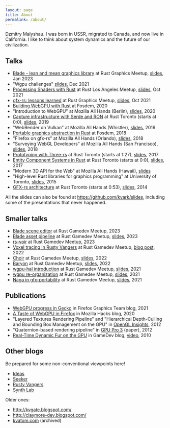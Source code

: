 ```yaml
---
layout: page
title: About
permalink: /about/
---
```


Dzmitry Malyshau.
I was born in USSR, migrated to Canada, and now live in California.
I like to think about system dynamics and the future of our civilization.

## Talks

- [Blade - lean and mean graphics library](https://youtu.be/63dnzjw4azI?t=623) at Rust Graphics Meetup, [slides](https://hackmd.io/@kvark/blade), Jan 2023
- "Wgpu challenges" [slides](https://github.com/kvark/slides/blob/b3cbeaa4704dd6090cf633e5b559390e744f6c1c/md/WgpuChallenges.md), Dec 2021
- [Processing Shaders with Rust](https://vimeo.com/632377558) at Rust Los Angeles Meetup, [slides](https://github.com/kvark/slides/blob/73d1b22adf06bb463a1fbe5a4d7bc4edb906bb76/md/ProcessingShaders.md), Oct 2021
- [gfx-rs: lessons learned](https://vimeo.com/621152607) at Rust Graphics Meetup, [slides](https://github.com/kvark/slides/blob/4a0c110e0efb3a982eaa3de0f1e4ba04d0be56d8/md/GfxLessonsLearned.md), Oct 2021
- [Building WebGPU with Rust](https://fosdem.org/2020/schedule/event/rust_webgpu/) at Fosdem, 2020
- "Introduction to WebGPU" at Mozilla All Hands (Berlin), [slides](https://github.com/kvark/slides/raw/d3d9009aaefa98f63fa3c63b35c847c87b062d33/IntroductionToWebGPU_BerlinAllHands.pdf), 2020
- [Capture infrastructure with Serde and RON](https://www.youtube.com/watch?v=F1AquroPfcI) at Rust Toronto (starts at 0:0), [slides](https://github.com/kvark/slides/raw/d3d9009aaefa98f63fa3c63b35c847c87b062d33/WR_Capture_Infrastructure_RustTorontoMeetup.pdf), 2019
- "WebRender on Vulkan" at Mozilla All Hands (Whistler), [slides](https://github.com/kvark/slides/raw/d3d9009aaefa98f63fa3c63b35c847c87b062d33/WebRenderOnVulkan_WhistlerAllHands.pdf), 2019
- [Portable graphics abstraction in Rust](https://archive.fosdem.org/2018/schedule/event/rust_vulkan_gfx_rs/) at Fosdem, 2018
- "Firefox on gfx-rs" at Mozilla All Hands (Orlando), [slides](https://github.com/kvark/slides/raw/d3d9009aaefa98f63fa3c63b35c847c87b062d33/FirefoxOnGFX_OrlandoAllHands.pdf), 2018
- "Surveying WebGL Developers" at Mozilla All Hands (San Francisco), [slides](https://github.com/kvark/slides/raw/ab961cb7c379530af5a23bc2652d2bf0f4c8e637/SurveyingWebGLDevelopers_SanFranAllHands.pdf), 2018
- [Prototyping with Three-rs](https://www.youtube.com/watch?v=ciUfrpv-568) at Rust Toronto (starts at 1:27), [slides](https://github.com/kvark/slides/raw/d3d9009aaefa98f63fa3c63b35c847c87b062d33/ThreeRS_RustTorontoMeetup.pdf), 2017 
- [Entity Component Systems in Rust](https://www.youtube.com/watch?v=7WXE-2LRrXQ) at Rust Toronto (starts at 0:0), [slides](https://github.com/kvark/slides/raw/d3d9009aaefa98f63fa3c63b35c847c87b062d33/ECS_WithRust_RustTorontoMeetup.pdf), 2017
- "Modern 3D API for the Web" at Mozilla All Hands (Hawaii), [slides](https://github.com/kvark/slides/raw/d3d9009aaefa98f63fa3c63b35c847c87b062d33/WebMetal_HawaiiAllHands.pdf)
- "High-level Rust libraries for graphics programming" at University of Toronto, [slides](https://github.com/kvark/slides/raw/d3d9009aaefa98f63fa3c63b35c847c87b062d33/GFX_HighLevel_RustTorontoMeetup.pdf), 2015
- [GFX-rs architecture](https://air.mozilla.org/toronto-rust-meetup-october-2014/) at Rust Toronto (starts at 0:53), [slides](https://github.com/kvark/slides/raw/d3d9009aaefa98f63fa3c63b35c847c87b062d33/GFX_RustTorontoMeetup.pdf), 2014 

All the slides can also be found at https://github.com/kvark/slides, including some of the presentations that never happened.

## Smaller talks

- [Blade scene editor](https://www.youtube.com/watch?v=Q5IUOvuXoC8) at Rust Gamedev Meetup, 2023
- [Blade asset pipeline](https://youtu.be/1DiA3OYqvqU) at Rust Gamedev Meetup, [slides](https://hackmd.io/@kvark/blade-asset-pipeline#/), 2023
- [rs-voir](https://youtu.be/iSu-9yKsCRY?t=705) at Rust Gamedev Meetup, 2023
- [Voxel tracing in Rusty Vangers](https://youtu.be/Ck2R0yqTLcU?t=1980) at Rust Gamedev Meetup, [blog post](https://vange.rs/2022/11/08/voxels.html), 2022 
- [Choir](https://youtu.be/drcX3dCS5MY?t=926) at Rust Gamedev Meetup, [slides](https://hackmd.io/@kvark/choir-talk/), 2022
- [Baryon](https://youtu.be/adt63Gqt6yA?t=1907) at Rust Gamedev Meetup, [slides](https://hackmd.io/@kvark/baryon/), 2022
- [wgpu-hal introduction](https://www.youtube.com/watch?v=0cefGQyZXH4&t=2508s) at Rust Gamedev Meetup, [slides](https://github.com/kvark/slides/blob/4a0c110e0efb3a982eaa3de0f1e4ba04d0be56d8/md/WgpuHalOverview.md), 2021
- [wgpu re-organization](https://www.youtube.com/watch?v=Wuwxh958P6I&t=3309s) at Rust Gamedev Meetup, [slides](https://github.com/kvark/slides/blob/799fc6cdfe3d040d06b6cb271518d217db42e09b/md/WgpuReorganization.md), 2021
- [Naga in gfx-portability](https://youtu.be/6drrul3p_hU?t=2069) at Rust Gamedev Meetup, [slides](https://github.com/kvark/slides/raw/799fc6cdfe3d040d06b6cb271518d217db42e09b/Rust/NagaInGfxPortability_RustGamedevMeetup.pdf), 2021

## Publications

- [WebGPU progress in Gecko](https://mozillagfx.wordpress.com/2021/03/10/webgpu-progress/) in Firefox Graphics Team blog, 2021
- [A Taste of WebGPU in Firefox](https://hacks.mozilla.org/2020/04/experimental-webgpu-in-firefox/) in Mozilla Hacks blog, 2020
- "Layered Textures Rendering Pipeline" and "Hierarchical Depth-Culling and Bounding Box Management on the GPU" in [OpenGL Insights](https://www.routledge.com/OpenGL-Insights/Cozzi-Riccio/p/book/9781439893760?utm_source=crcpress.com), 2012
- "Quaternion-based rendering pipeline" in [GPU Pro 3](https://www.routledge.com/GPU-PRO-3-Advanced-Rendering-Techniques/Engel/p/book/9781439887820?utm_source=crcpress.com) (paper), 2012
- [Real-Time Dynamic Fur on the GPU](https://www.gamedev.net/tutorials/programming/graphics/real-time-dynamic-fur-on-the-gpu-r2774/) in GameDev blog, [video](https://www.youtube.com/watch?v=xM2_9X-QvfQ), 2010

## Other blogs

Be prepared for some non-conventional viewpoints here!

  - [Ideas](https://kvark.github.io/ideas)
  - [Seeker](https://kvark.github.io/seeker)
  - [Rusty Vangers](https://kvark.github.io/vange-rs)
  - [Synth Lab](https://t.me/synthlab)

Older ones:
  - http://kvgate.blogspot.com/
  - http://claymore-dev.blogspot.com/
  - [kvatom.com](https://web.archive.org/web/20150513163740/http://www.kvatom.com/) (archived)
